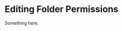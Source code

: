 [title]: # (Editing Folder Permissions)
[tags]: # (XXX)
[priority]: # (4004)
# Editing Folder Permissions
Something here.

